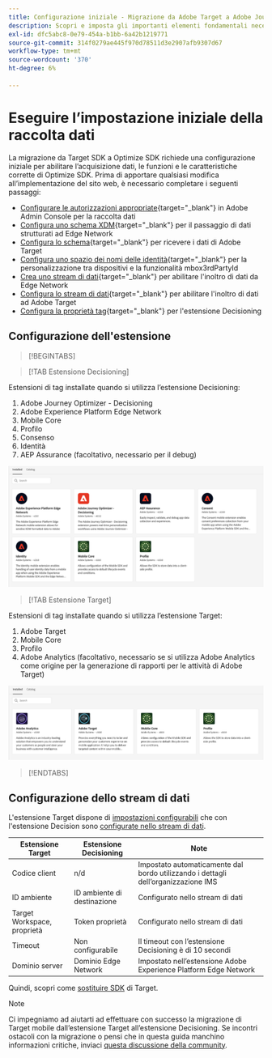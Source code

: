 ```yaml
---
title: Configurazione iniziale - Migrazione da Adobe Target a Adobe Journey Optimizer - Estensione Decisioning Mobile
description: Scopri e imposta gli importanti elementi fondamentali necessari per l’implementazione di Platform Web SDK
exl-id: dfc5abc8-0e79-454a-b1bb-6a42b1219771
source-git-commit: 314f0279ae445f970d78511d3e2907afb9307d67
workflow-type: tm+mt
source-wordcount: '370'
ht-degree: 6%

---
```


# Eseguire l’impostazione iniziale della raccolta dati

La migrazione da Target SDK a Optimize SDK richiede una configurazione iniziale per abilitare l’acquisizione dati, le funzioni e le caratteristiche corrette di Optimize SDK. Prima di apportare qualsiasi modifica all’implementazione del sito web, è necessario completare i seguenti passaggi:

- [Configurare le autorizzazioni appropriate](https://experienceleague.adobe.com/en/docs/platform-learn/implement-web-sdk/overview#permissions){target="_blank"} in Adobe Admin Console per la raccolta dati
- [Configura uno schema XDM](https://experienceleague.adobe.com/en/docs/platform-learn/implement-mobile-sdk/initial-configuration/create-schema){target="_blank"} per il passaggio di dati strutturati ad Edge Network
- [Configura lo schema](https://experienceleague.adobe.com/en/docs/platform-learn/implement-mobile-sdk/experience-cloud/target#update-your-schema){target="_blank"} per ricevere i dati di Adobe Target
- [Configura uno spazio dei nomi delle identità](https://experienceleague.adobe.com/en/docs/platform-learn/implement-mobile-sdk/app-implementation/identity#set-up-a-custom-identity-namespace){target="_blank"} per la personalizzazione tra dispositivi e la funzionalità mbox3rdPartyId
- [Crea uno stream di dati](https://experienceleague.adobe.com/en/docs/platform-learn/implement-mobile-sdk/initial-configuration/create-datastream){target="_blank"} per abilitare l&#39;inoltro di dati da Edge Network
- [Configura lo stream di dati](https://experienceleague.adobe.com/en/docs/platform-learn/implement-mobile-sdk/experience-cloud/target#update-datastream-configuration){target="_blank"} per abilitare l&#39;inoltro di dati ad Adobe Target
- [Configura la proprietà tag](https://experienceleague.adobe.com/en/docs/platform-learn/implement-mobile-sdk/experience-cloud/target#install-adobe-journey-optimizer---decisioning-tags-extension){target="_blank"} per l&#39;estensione Decisioning

## Configurazione dell&#39;estensione

>[!BEGINTABS]

>[!TAB Estensione Decisioning]

Estensioni di tag installate quando si utilizza l’estensione Decisioning:

1. Adobe Journey Optimizer - Decisioning
1. Adobe Experience Platform Edge Network
1. Mobile Core
1. Profilo
1. Consenso
1. Identità
1. AEP Assurance (facoltativo, necessario per il debug)

![Estensioni tag installate quando si utilizza l&#39;estensione Decisioning](assets/tag-extensions-decisioning.png)

>[!TAB Estensione Target]

Estensioni di tag installate quando si utilizza l’estensione Target:

1. Adobe Target
1. Mobile Core
1. Profilo
1. Adobe Analytics (facoltativo, necessario se si utilizza Adobe Analytics come origine per la generazione di rapporti per le attività di Adobe Target)

![Estensioni tag installate quando si utilizza l&#39;estensione Target](assets/tag-extensions-target.png)

>[!ENDTABS]

## Configurazione dello stream di dati

L&#39;estensione Target dispone di [impostazioni configurabili](https://developer.adobe.com/client-sdks/solution/adobe-target/#configure-the-target-extension-in-the-data-collection-ui) che con l&#39;estensione Decision sono [configurate nello stream di dati](https://developer.adobe.com/client-sdks/edge/adobe-journey-optimizer-decisioning/#adobe-experience-platform-data-collection-setup).

| Estensione Target | Estensione Decisioning | Note |
| --- | --- | --- | 
| Codice client | n/d | Impostato automaticamente dal bordo utilizzando i dettagli dell’organizzazione IMS |
| ID ambiente | ID ambiente di destinazione | Configurato nello stream di dati |
| Target Workspace, proprietà | Token proprietà | Configurato nello stream di dati |
| Timeout | Non configurabile | Il timeout con l’estensione Decisioning è di 10 secondi |
| Dominio server | Dominio Edge Network | Impostato nell’estensione Adobe Experience Platform Edge Network |

Quindi, scopri come [sostituire SDK](replace-sdk.md) di Target.

>[!NOTE]
>
>Ci impegniamo ad aiutarti ad effettuare con successo la migrazione di Target mobile dall’estensione Target all’estensione Decisioning. Se incontri ostacoli con la migrazione o pensi che in questa guida manchino informazioni critiche, inviaci [questa discussione della community](https://experienceleaguecommunities.adobe.com/t5/adobe-experience-platform-data/tutorial-discussion-migrate-target-from-at-js-to-web-sdk/m-p/575587#M463).
